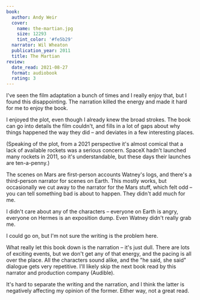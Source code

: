 ```yaml
---
book:
  author: Andy Weir
  cover:
    name: the-martian.jpg
    size: 12293
    tint_color: '#fe5b29'
  narrator: Wil Wheaton
  publication_year: 2011
  title: The Martian
review:
  date_read: 2021-08-27
  format: audiobook
  rating: 3
---
```


I've seen the film adaptation a bunch of times and I really enjoy that, but I found this disappointing.
The narration killed the energy and made it hard for me to enjoy the book.

I enjoyed the plot, even though I already knew the broad strokes.
The book can go into details the film couldn't, and fills in a lot of gaps about why things happened the way they did – and deviates in a few interesting places.

(Speaking of the plot, from a 2021 perspective it's almost comical that a lack of available rockets was a serious concern.
SpaceX hadn't launched many rockets in 2011, so it's understandable, but these days their launches are ten-a-penny.)

The scenes on Mars are first-person accounts Watney's logs, and there's a third-person narrator for scenes on Earth.
This mostly works, but occasionally we cut away to the narrator for the Mars stuff, which felt odd – you can tell something bad is about to happen.
They didn't add much for me.

I didn't care about any of the characters – everyone on Earth is angry, everyone on Hermes is an exposition dump.
Even Watney didn't really grab me.

I could go on, but I'm not sure the writing is the problem here.

What really let this book down is the narration – it's just dull.
There are lots of exciting events, but we don't get any of that energy, and the pacing is all over the place.
All the characters sound alike, and the "he said, she said" dialogue gets very repetitive.
I'll likely skip the next book read by this narrator and production company (Audible).

It's hard to separate the writing and the narration, and I think the latter is negatively affecting my opinion of the former.
Either way, not a great read.